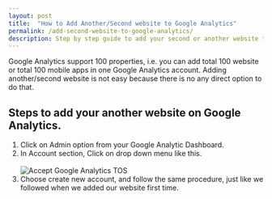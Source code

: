 ```yaml
---
layout: post
title:  "How to Add Another/Second website to Google Analytics"
permalink: /add-second-website-to-google-analytics/
description: Step by step guide to add your second or another website to Google analytics
---
```

Google Analytics support 100 properties, i.e. you can add total 100 website or total 100 mobile apps in one Google Analytics account. Adding another/second website is not easy because there is no any direct option to do that.

## Steps to add your another website on Google Analytics. ##

1. Click on Admin option from your Google Analytic Dashboard.
2. In Account section, Click on drop down menu like this.<br/><br/><img class="img-responsive" src="https://cdn.goyllo.com/Add-Another-Website-in-Google-Analytics.png" alt="Accept Google Analytics TOS" />
3. Choose create new account, and follow the same procedure, just like we followed when we added our website first time.